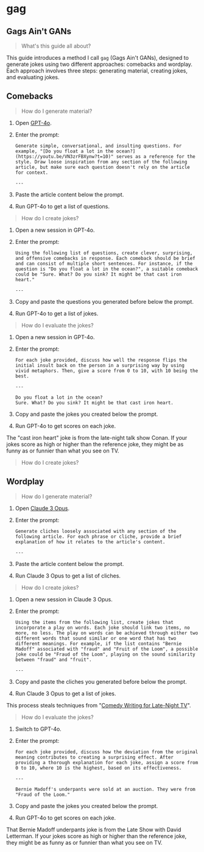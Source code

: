 # gag

## Gags Ain't GANs

> What's this guide all about?

This guide introduces a method I call `gag` (Gags Ain't GANs), designed to generate jokes using two different approaches: comebacks and wordplay. Each approach involves three steps: generating material, creating jokes, and evaluating jokes.

## Comebacks

> How do I generate material?

1. Open [GPT-4o](https://openai.com/index/hello-gpt-4o/).

1. Enter the prompt:

   ```
   Generate simple, conversational, and insulting questions. For example, "[Do you float a lot in the ocean?](https://youtu.be/VN3zrFBXynw?t=10)" serves as a reference for the style. Draw loose inspiration from any section of the following article, but make sure each question doesn't rely on the article for context.

   ---
   ```

1. Paste the article content below the prompt.

1. Run GPT-4o to get a list of questions.

> How do I create jokes?

1. Open a new session in GPT-4o.

1. Enter the prompt:

   ```
   Using the following list of questions, create clever, surprising, and offensive comebacks in response. Each comeback should be brief and can consist of multiple short sentences. For instance, if the question is "Do you float a lot in the ocean?", a suitable comeback could be "Sure. What? Do you sink? It might be that cast iron heart."

   ---
   ```

1. Copy and paste the questions you generated before below the prompt.

1. Run GPT-4o to get a list of jokes.

> How do I evaluate the jokes?

1. Open a new session in GPT-4o.

1. Enter the prompt:

   ```
   For each joke provided, discuss how well the response flips the initial insult back on the person in a surprising way by using vivid metaphors. Then, give a score from 0 to 10, with 10 being the best.

   ---

   Do you float a lot in the ocean?
   Sure. What? Do you sink? It might be that cast iron heart.
   ```

1. Copy and paste the jokes you created below the prompt.

1. Run GPT-4o to get scores on each joke.

The "cast iron heart" joke is from the late-night talk show Conan. If your jokes score as high or higher than the reference joke, they might be as funny as or funnier than what you see on TV.

> How do I create jokes?

## Wordplay

> How do I generate material?

1. Open [Claude 3 Opus](https://claude.ai).

1. Enter the prompt:

   ```
   Generate cliches loosely associated with any section of the following article. For each phrase or cliche, provide a brief explanation of how it relates to the article's content.

   ---
   ```

1. Paste the article content below the prompt.

1. Run Claude 3 Opus to get a list of cliches.

> How do I create jokes?

1. Open a new session in Claude 3 Opus.

1. Enter the prompt:

   ```
   Using the items from the following list, create jokes that incorporate a play on words. Each joke should link two items, no more, no less. The play on words can be achieved through either two different words that sound similar or one word that has two different meanings. For example, if the list contains "Bernie Madoff" associated with "fraud" and "Fruit of the Loom", a possible joke could be "Fraud of the Loom", playing on the sound similarity between "fraud" and "fruit".

   ---
   ```

1. Copy and paste the cliches you generated before below the prompt.

1. Run Claude 3 Opus to get a list of jokes.

This process steals techniques from "[Comedy Writing for Late-Night TV](https://www.goodreads.com/en/book/show/22350931)".

> How do I evaluate the jokes?

1. Switch to GPT-4o.

1. Enter the prompt:

   ```
   For each joke provided, discuss how the deviation from the original meaning contributes to creating a surprising effect. After providing a thorough explanation for each joke, assign a score from 0 to 10, where 10 is the highest, based on its effectiveness.

   ---

   Bernie Madoff's underpants were sold at an auction. They were from "Fraud of the Loom."
   ```

1. Copy and paste the jokes you created below the prompt.

1. Run GPT-4o to get scores on each joke.

That Bernie Madoff underpants joke is from the Late Show with David Letterman. If your jokes score as high or higher than the reference joke, they might be as funny as or funnier than what you see on TV.
